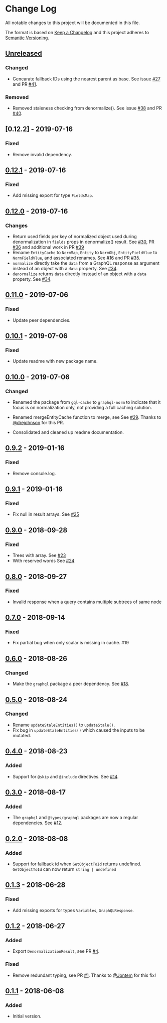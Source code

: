 # Change Log

All notable changes to this project will be documented in this file.

The format is based on [Keep a Changelog](http://keepachangelog.com/)
and this project adheres to [Semantic Versioning](http://semver.org/).

## [Unreleased]

### Changed

- Genearate fallback IDs using the nearest parent as base. See issue [#27](https://github.com/dividab/graphql-norm/issues/27) and PR [#41](https://github.com/dividab/graphql-norm/pull/41).

### Removed

- Removed staleness checking from denormalize(). See issue [#38](https://github.com/dividab/graphql-norm/issues/38) and PR [#40](https://github.com/dividab/graphql-norm/pull/40).

## [0.12.2] - 2019-07-16

### Fixed

- Remove invalid dependency.

## [0.12.1] - 2019-07-16

### Fixed

- Add missing export for type `FieldsMap`.

## [0.12.0] - 2019-07-16

### Changes

- Return used fields per key of normalized object used during denormalization in `fields` props in denormalize() result. See [#30](https://github.com/dividab/graphql-norm/pull/30), PR [#36](https://github.com/dividab/graphql-norm/pull/36) and additional work in PR [#39](https://github.com/dividab/graphql-norm/pull/39)
- Rename `EntityCache` to `NormMap`, `Entity` to `NormObj`, `EntityFieldVlue` to `NormFieldVlue`, and associated renames. See [#16](https://github.com/dividab/graphql-norm/issues/16) and PR [#35](https://github.com/dividab/graphql-norm/pull/35).
- `normalize` directly take the `data` from a GraphQL response as argument instead of an object with a `data` property. See [#34](https://github.com/dividab/graphql-norm/pull/29).
- `denormalize` returns `data` directly instead of an object with a `data` property. See [#34](https://github.com/dividab/graphql-norm/pull/29).

## [0.11.0] - 2019-07-06

### Fixed

- Update peer dependencies.

## [0.10.1] - 2019-07-06

### Fixed

- Update readme with new package name.

## [0.10.0] - 2019-07-06

### Changed

- Renamed the package from `gql-cache` to `graphql-norm` to indicate that it focus is on normalization only, not providing a full caching solution.

- Renamed mergeEntityCache function to merge, see See [#29](https://github.com/dividab/graphql-norm/pull/29). Thanks to [@drejohnson](https://github.com/drejohnson) for this PR.

- Consolidated and cleaned up readme documentation.

## [0.9.2] - 2019-01-16

### Fixed

- Remove console.log.

## [0.9.1] - 2019-01-16

### Fixed

- Fix null in result arrays. See [#25](https://github.com/dividab/graphql-norm/pull/25)

## [0.9.0] - 2018-09-28

### Fixed

- Trees with array. See [#23](https://github.com/dividab/graphql-norm/pull/23)
- With reserved words See [#24](https://github.com/dividab/graphql-norm/pull/24)

## [0.8.0] - 2018-09-27

### Fixed

- Invalid response when a query contains multiple subtrees of same node

## [0.7.0] - 2018-09-14

### Fixed

- Fix partial bug when only scalar is missing in cache. #19

## [0.6.0] - 2018-08-26

### Changed

- Make the `graphql` package a peer dependency. See [#18](https://github.com/dividab/graphql-norm/pull/18).

## [0.5.0] - 2018-08-24

### Changed

- Rename `updateStaleEntities()` to `updateStale()`.
- Fix bug in `updateStaleEntities()` which caused the inputs to be mutated.

## [0.4.0] - 2018-08-23

### Added

- Support for `@skip` and `@include` directives. See [#14](https://github.com/dividab/graphql-norm/issues/14).

## [0.3.0] - 2018-08-17

### Added

- The `graphql` and `@types/graphql` packages are now a regular dependencies. See [#12](https://github.com/dividab/graphql-norm/issues/12).

## [0.2.0] - 2018-08-08

### Added

- Support for fallback id when `GetObjectToId` returns undefined. `GetObjectToId` can now return `string | undefined`

## [0.1.3] - 2018-06-28

### Fixed

- Add missing exports for types `Variables`, `GraphQLResponse`.

## [0.1.2] - 2018-06-27

### Added

- Export `DenormalizationResult`, see PR [#4](https://github.com/dividab/graphql-norm/pull/4).

### Fixed

- Remove redundant typing, see PR [#1](https://github.com/dividab/graphql-norm/pull/1). Thanks to [@Jontem](https://github.com/Jontem) for this fix!

## [0.1.1] - 2018-06-08

### Added

- Initial version.

[unreleased]: https://github.com/dividab/graphql-norm/compare/v0.12.1...master
[0.12.1]: https://github.com/dividab/graphql-norm/compare/v0.12.0...v0.12.1
[0.12.0]: https://github.com/dividab/graphql-norm/compare/v0.11.0...v0.12.0
[0.11.0]: https://github.com/dividab/graphql-norm/compare/v0.10.1...v0.11.0
[0.10.1]: https://github.com/dividab/graphql-norm/compare/v0.10.0...v0.10.1
[0.10.0]: https://github.com/dividab/graphql-norm/compare/v0.9.2...v0.10.0
[0.9.2]: https://github.com/dividab/graphql-norm/compare/v0.9.1...v0.9.2
[0.9.1]: https://github.com/dividab/graphql-norm/compare/v0.9.0...v0.9.1
[0.9.0]: https://github.com/dividab/graphql-norm/compare/v0.8.0...v0.9.0
[0.8.0]: https://github.com/dividab/graphql-norm/compare/v0.7.0...v0.8.0
[0.7.0]: https://github.com/dividab/graphql-norm/compare/v0.6.0...v0.7.0
[0.6.0]: https://github.com/dividab/graphql-norm/compare/v0.5.0...v0.6.0
[0.5.0]: https://github.com/dividab/graphql-norm/compare/v0.4.0...v0.5.0
[0.4.0]: https://github.com/dividab/graphql-norm/compare/v0.3.0...v0.4.0
[0.3.0]: https://github.com/dividab/graphql-norm/compare/v0.2.0...v0.3.0
[0.2.0]: https://github.com/dividab/graphql-norm/compare/v0.1.3...v0.2.0
[0.1.3]: https://github.com/dividab/graphql-norm/compare/v0.1.2...v0.1.3
[0.1.2]: https://github.com/dividab/graphql-norm/compare/v0.1.1...v0.1.2
[0.1.1]: https://github.com/dividab/graphql-norm/compare/v0.1.0...v0.1.1

